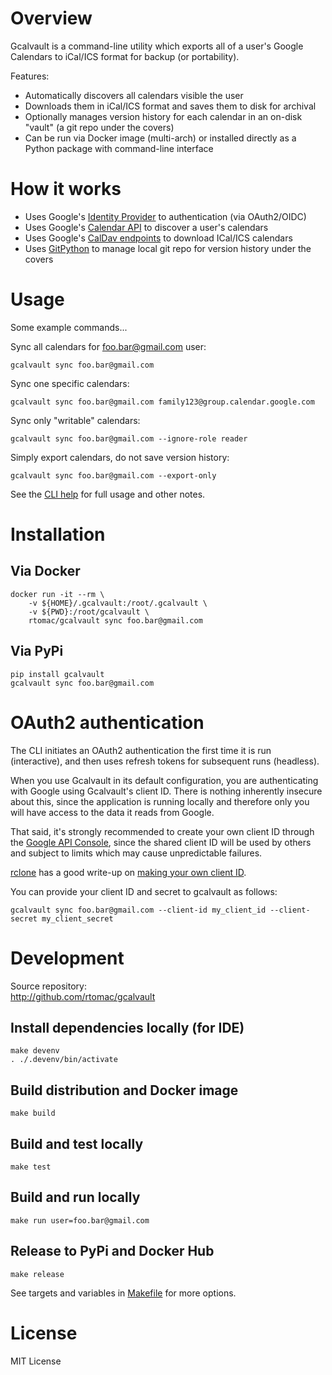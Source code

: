 # Overview

Gcalvault is a command-line utility which exports all of a user's Google Calendars to iCal/ICS format for backup (or portability).

Features:
- Automatically discovers all calendars visible the user
- Downloads them in iCal/ICS format and saves them to disk for archival
- Optionally manages version history for each calendar in an on-disk "vault" (a git repo under the covers)
- Can be run via Docker image (multi-arch) or installed directly as a Python package with command-line interface

# How it works

- Uses Google's [Identity Provider](https://developers.google.com/identity/protocols/oauth2) to authentication (via OAuth2/OIDC)
- Uses Google's [Calendar API](https://developers.google.com/calendar/api/v3/reference) to discover a user's calendars
- Uses Google's [CalDav endpoints]() to download ICal/ICS calendars
- Uses [GitPython](https://gitpython.readthedocs.io) to manage local git repo for version history under the covers

# Usage

Some example commands...

Sync all calendars for foo.bar@gmail.com user:
```
gcalvault sync foo.bar@gmail.com
```

Sync one specific calendars:
```
gcalvault sync foo.bar@gmail.com family123@group.calendar.google.com
```

Sync only "writable" calendars:
```
gcalvault sync foo.bar@gmail.com --ignore-role reader
```

Simply export calendars, do not save version history:
```
gcalvault sync foo.bar@gmail.com --export-only
```

See the [CLI help](https://github.com/rtomac/gcalvault/blob/main/src/USAGE.txt) for full usage and other notes.

# Installation

## Via Docker

```
docker run -it --rm \
    -v ${HOME}/.gcalvault:/root/.gcalvault \
    -v ${PWD}:/root/gcalvault \
    rtomac/gcalvault sync foo.bar@gmail.com
```

## Via PyPi

```
pip install gcalvault
gcalvault sync foo.bar@gmail.com
```

# OAuth2 authentication

The CLI initiates an OAuth2 authentication the first time it is run (interactive), and then uses refresh tokens for subsequent runs (headless).

When you use Gcalvault in its default configuration, you are authenticating with Google using Gcalvault's client ID. There is nothing inherently insecure about this, since the application is running locally and therefore only you will have access to the data it reads from Google.

That said, it's strongly recommended to create your own client ID through the [Google API Console](https://console.developers.google.com/), since the shared client ID will be used by others and subject to limits which may cause unpredictable failures.

[rclone](https://rclone.org) has a good write-up on [making your own client ID](https://rclone.org/drive/#making-your-own-client-id).

You can provide your client ID and secret to gcalvault as follows:
```
gcalvault sync foo.bar@gmail.com --client-id my_client_id --client-secret my_client_secret
```

# Development

Source repository:<br>
http://github.com/rtomac/gcalvault

## Install dependencies locally (for IDE)
```
make devenv
. ./.devenv/bin/activate
```

## Build distribution and Docker image
```
make build
```

## Build and test locally
```
make test
```

## Build and run locally
```
make run user=foo.bar@gmail.com
```

## Release to PyPi and Docker Hub
```
make release
```

See targets and variables in [Makefile](https://github.com/rtomac/gcalvault/blob/main/Makefile) for more options.

# License

MIT License
